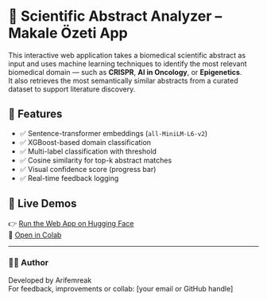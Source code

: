 # 🧠 Scientific Abstract Analyzer – Makale Özeti App

This interactive web application takes a biomedical scientific abstract as input and uses machine learning techniques to identify the most relevant biomedical domain — such as **CRISPR**, **AI in Oncology**, or **Epigenetics**.  
It also retrieves the most semantically similar abstracts from a curated dataset to support literature discovery.

## 🚀 Features
- ✅ Sentence-transformer embeddings (`all-MiniLM-L6-v2`)
- ✅ XGBoost-based domain classification
- ✅ Multi-label classification with threshold
- ✅ Cosine similarity for top-k abstract matches
- ✅ Visual confidence score (progress bar)
- ✅ Real-time feedback logging

## 🔗 Live Demos

👉 [Run the Web App on Hugging Face](https://huggingface.co/spaces/Arifemreak/scientific-abstract-analyzer)  
📓 [Open in Colab](https://colab.research.google.com/github/Arifemreak/scientific-abstract-analyzer/blob/main/Predicting_Biomedical_Domains_with_Machine_Learning.ipynb)



---

### 👨‍💻 Author  
Developed by Arifemreak  
For feedback, improvements or collab: [your email or GitHub handle]
